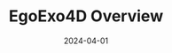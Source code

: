 ---
title: "EgoExo4D Overview"
date: 2024-04-01
draft: false
when: "17 Oct. 2024"
venue: "Aria Tutorial @ ECCV 2024, Milan, IT"
---